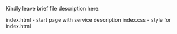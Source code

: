 Kindly leave brief file description here:

index.html - start page with service description
index.css - style for index.html